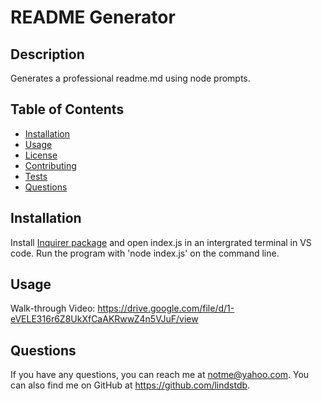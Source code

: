 # README Generator

## Description
Generates a professional readme.md using node prompts.



## Table of Contents
- [Installation](#installation)
- [Usage](#usage)
- [License](#license)
- [Contributing](#contributing)
- [Tests](#tests)
- [Questions](#questions)

## Installation
Install [Inquirer package](https://www.npmjs.com/package/inquirer/v/8.2.4) and open index.js in an intergrated terminal in VS code. Run the program with 'node index.js' on the command line.

## Usage
Walk-through Video: https://drive.google.com/file/d/1-eVELE316r6Z8UkXfCaAKRwwZ4n5VJuF/view

## Questions
If you have any questions, you can reach me at notme@yahoo.com.
You can also find me on GitHub at https://github.com/lindstdb.
